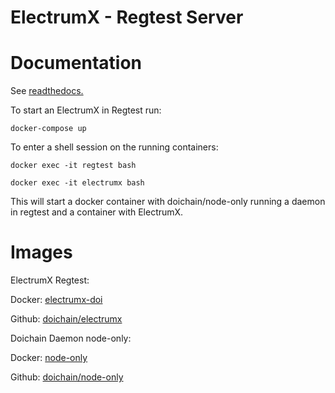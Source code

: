 
ElectrumX - Regtest Server
===============================================


Documentation
=============

See <a href="https://electrumx.readthedocs.io/" target="_blank">readthedocs.</a>

To start an ElectrumX in Regtest run: 

```docker-compose up``` 

To enter a shell session on the running containers:

```docker exec -it regtest bash```

```docker exec -it electrumx bash```

This will start a docker container with doichain/node-only running a daemon in regtest and a container with ElectrumX.


Images
=============

ElectrumX Regtest:

Docker:
<a href="https://hub.docker.com/repository/docker/stallingerl/electrumx-doi" target="_blank">electrumx-doi</a>

Github:
<a href="https://github.com/Doichain/electrumx" target="_blank">doichain/electrumx</a>

Doichain Daemon node-only:

Docker:
<a href="https://hub.docker.com/r/doichain/node-only" target="_blank">node-only</a>
    

Github:
<a href="https://github.com/Doichain/docker/tree/master/node-only" target="_blank">doichain/node-only</a>
    

